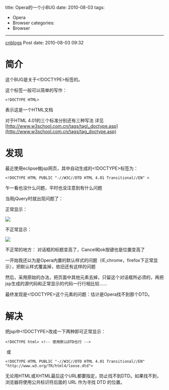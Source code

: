title: Opera的一个小BUG
date: 2010-08-03
tags:
  - Opera
  - Browser
categories:
  - Browser
---

[cnblogs](http://www.cnblogs.com/pcy0/archive/2010/08/03/opera_bug_zzz.html) Post date: 2010-08-03 09:32

简介
====

这个BUG是关于\<!DOCTYPE\>标签的。

<!-- more -->

这个标签一般可以简单的写作：

~~~~ {.brush:csharp}
<!DOCTYPE HTML>
~~~~

表示这是一个HTML文档

对于HTML 4.01的三个标准分别还有三种写法 详见[http://www.w3school.com.cn/tags/tag\_doctype.asp](http://www.w3school.com.cn/tags/tag_doctype.asp)

发现
====

最近使用eclipse做jsp网页，其中自动生成的\<!DOCTYPE\>标签为：

~~~~ {.brush:csharp}
<!DOCTYPE HTML PUBLIC "-//W3C//DTD HTML 4.01 Transitional//EN" >
~~~~

乍一看也没什么问题，平时也没注意到有什么问题

当用jQuery时就出现问题了：

正常显示：

![](http://pic002.cnblogs.com/img/pcy/201008/2010080309175851.png)

不正常显示：

![](http://pic002.cnblogs.com/img/pcy/201008/2010080309184090.png)

不正常的地方： 对话框的标题变高了，Cancel和ok按键也是位置变高了

一开始我还以为是Opera内置的默认样式的问题（IE,chrome，firefox下正常显示），把默认样式覆盖掉，依旧还有这样的问题

然后，采用原始的办法，把页面中其他元素去掉，只留这个对话框所必须的，再把jsp生成的源代码和正常显示的代码一行行相比较……

最终发现是\<!DOCTYPE\>这个元素的问题：估计是Opera找不到那个DTD。

解决
====

把jsp中\<!DOCTYPE\>改成一下两种即可正常显示：

~~~~ {.brush:html}
<!DOCTYPE html> <!-- 使用默认DTD也行 -->
~~~~

 或

~~~~ {.brush:html}
<!DOCTYPE HTML PUBLIC "-//W3C//DTD HTML 4.01 Transitional//EN" "http://www.w3.org/TR/html4/loose.dtd">
~~~~

无论用HTML或XHTML最后这个URL都要指定，防止找不到DTD。如果找不到，浏览器将使用公共标识符后面的 URL 作为寻找 DTD 的位置。
